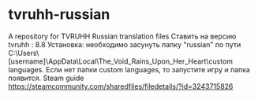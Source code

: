 # tvruhh-russian
A repository for TVRUHH Russian translation files
Ставить на версию tvruhh : 8.8
Установка: необходимо засунуть папку "russian" по пути C:\Users\\[username]\AppData\Local\The_Void_Rains_Upon_Her_Heart\custom languages. Если нет папки custom languages, то запустите игру и папка появится.
Steam guide https://steamcommunity.com/sharedfiles/filedetails/?id=3243715826
